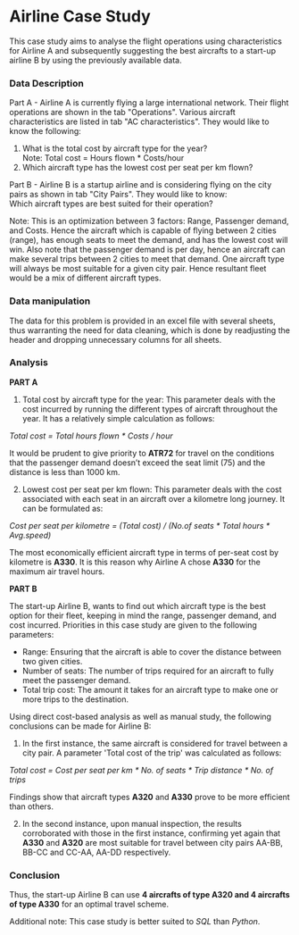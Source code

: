 # Airline Case Study
This case study aims to analyse the flight operations using characteristics for Airline A and subsequently suggesting the best aircrafts to a start-up airline B by using the previously available data.

### Data Description
Part A - Airline A is currently flying a large international network. Their flight operations are shown in the tab "Operations". Various aircraft characteristics are listed in tab "AC characteristics". They would like to know the following:
1. What is the total cost by aircraft type for the year? </br> Note:	Total cost = Hours flown * Costs/hour									
2. Which aircraft type  has the lowest cost per seat per km flown?

Part B - Airline B is a startup airline and is considering flying on the city pairs as shown in tab "City Pairs". They would like to know: </br>
Which aircraft types are best suited for their operation? </br>

Note:	This is an optimization between 3 factors: Range, Passenger demand, and Costs. Hence the aircraft which is capable of flying between 2 cities (range), has enough seats to meet the demand, and has the lowest cost will win. Also note that the passenger demand is per day, hence an aircraft can make several trips between 2 cities to meet that demand. One aircraft type will always be most suitable for a given city pair. Hence resultant fleet would be a mix of different aircraft types.

### Data manipulation
The data for this problem is provided in an excel file with several sheets, thus warranting the need for data cleaning, which is done by readjusting the header and dropping unnecessary columns for all sheets.

### Analysis
**PART A** </br>
1. Total cost by aircraft type for the year: This parameter deals with the cost incurred by running the different types of aircraft throughout the year. It has a relatively simple calculation as follows: </br>

_Total cost = Total hours flown * Costs / hour_ </br>

It would be prudent to give priority to **ATR72** for travel on the conditions that the passenger demand doesn’t exceed the seat limit (75) and the distance is less than 1000 km.

2. Lowest cost per seat per km flown: This parameter deals with the cost associated with each seat in an aircraft over a kilometre long journey. It can be formulated as: </br>

_Cost per seat per kilometre = (Total cost) / (No.of seats * Total hours * Avg.speed)_ </br>

The most economically efficient aircraft type in terms of per-seat cost by kilometre is **A330**. It is this reason why Airline A chose **A330** for the maximum air travel hours. </br>


**PART B** </br>

The start-up Airline B, wants to find out which aircraft type is the best option for their fleet, keeping in mind the range, passenger demand, and cost incurred.
Priorities in this case study are given to the following parameters:
* Range: Ensuring that the aircraft is able to cover the distance between two given cities.
*	Number of seats: The number of trips required for an aircraft to fully meet the passenger demand.
*	Total trip cost: The amount it takes for an aircraft type to make one or more trips to the destination.


Using direct cost-based analysis as well as manual study, the following conclusions can be made for Airline B: </br>
1. In the first instance, the same aircraft is considered for travel between a city pair. A parameter 'Total cost of the trip' was calculated as follows: </br>

_Total cost = Cost per seat per km * No. of seats * Trip distance * No. of trips_ </br>

Findings show that aircraft types **A320** and **A330** prove to be more efficient than others.

2. In the second instance, upon manual inspection, the results corroborated with those in the first instance, confirming yet again that **A330** and **A320** are most suitable for travel between city pairs AA-BB, BB-CC and CC-AA, AA-DD respectively. </br>

### Conclusion
Thus, the start-up Airline B can use **4 aircrafts of type A320 and 4 aircrafts of type A330** for an optimal travel scheme. </br>

Additional note: This case study is better suited to _SQL_ than _Python_.

